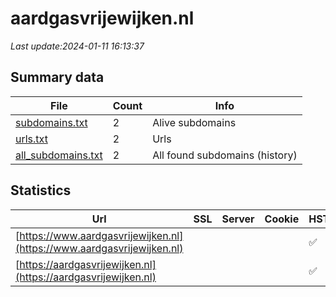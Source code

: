 # aardgasvrijewijken.nl
*Last update:2024-01-11 16:13:37*
## Summary data
| File       | Count | Info |
|------------|-------|------|
|[subdomains.txt](/data/aardgasvrijewijken/subdomains.txt)|2|Alive subdomains|
|[urls.txt](/data/aardgasvrijewijken/urls.txt)|2|Urls|
|[all_subdomains.txt](/data/aardgasvrijewijken/all_subdomains.txt)|2|All found subdomains (history)|
## Statistics
| Url | SSL | Server | Cookie | HSTS | CSP | XFO | XXP | RP | Tech |
|------------|-------|------|------|------|------|------|------|------|------|
|[https://www.aardgasvrijewijken.nl](https://www.aardgasvrijewijken.nl)| | | |:white_check_mark: | | |:white_check_mark: | |:white_check_mark: | |:white_check_mark: | |HSTS Microsoft ASP.N...| |
|[https://aardgasvrijewijken.nl](https://aardgasvrijewijken.nl)| | | |:white_check_mark: | | |:white_check_mark: | |:white_check_mark: | |:white_check_mark: | |HSTS Microsoft ASP.N...| |